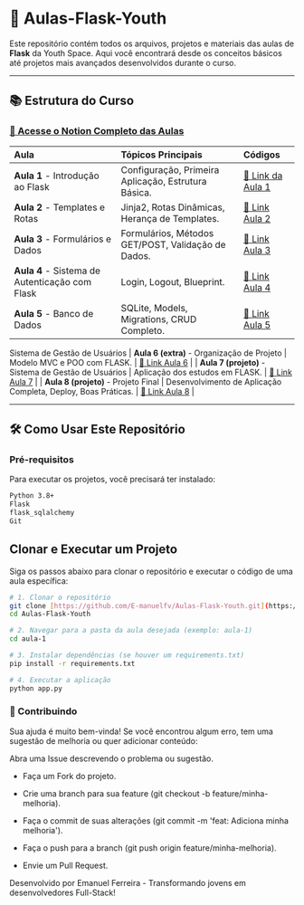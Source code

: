 # 🚀 Aulas-Flask-Youth

Este repositório contém todos os arquivos, projetos e materiais das aulas de **Flask** da Youth Space. Aqui você encontrará desde os conceitos básicos até projetos mais avançados desenvolvidos durante o curso.

---

## 📚 Estrutura do Curso

### [🔗 Acesse o Notion Completo das Aulas](cedar-william-ff0.notion.site/AULAS-FULLSTACK-PYTHON-29139ef840d78065b561fb9a49eebb23?pvs=74)

| Aula | Tópicos Principais | Códigos |
| :--- | :--- | :--- |
| **Aula 1** - Introdução ao Flask | Configuração, Primeira Aplicação, Estrutura Básica. | [📁 Link da Aula 1](https://cedar-william-ff0.notion.site/Aula-2-Introdu-o-a-Flask-Templates-21b39ef840d780a98c38d556b75309e9) |
| **Aula 2** - Templates e Rotas | Jinja2, Rotas Dinâmicas, Herança de Templates. | [📁 Link Aula 2](https://cedar-william-ff0.notion.site/Aula-2-Introdu-o-a-Flask-Templates-21b39ef840d780a98c38d556b75309e9) |
| **Aula 3** - Formulários e Dados | Formulários, Métodos GET/POST, Validação de Dados. | [📁 Link Aula 3](https://cedar-william-ff0.notion.site/Aula-3-Formul-rio-com-GET-e-POST-21b39ef840d780d6b0b2e003eb5ca969?pvs=74) |
| **Aula 4** - Sistema de Autenticação com Flask | Login, Logout, Blueprint. | [📁 Link Aula 4](https://cedar-william-ff0.notion.site/Aula-4-Sistema-de-Autentica-o-com-Flask-21b39ef840d7809d90e2f7649635cfb7?pvs=74) |
| **Aula 5** - Banco de Dados | SQLite, Models, Migrations, CRUD Completo. | [📁 Link Aula 5]() |
Sistema de Gestão de Usuários
| **Aula 6 (extra)** - Organização de Projeto | Modelo MVC e POO com FLASK. | [📁 Link Aula 6](cedar-william-ff0.notion.site/Aula-Estrutura-de-Projeto-Flask-Site-21b39ef840d780c5bf65e96bf3160360?pvs=74) |
| **Aula 7 (projeto)** - Sistema de Gestão de Usuários | Aplicação dos estudos em FLASK. | [📁 Link Aula 7](cedar-william-ff0.notion.site/Aula-7-Sistema-de-Gest-o-de-Usu-rios-21b39ef840d780d496a4cb3782f58f62?pvs=74) |
| **Aula 8 (projeto)** - Projeto Final | Desenvolvimento de Aplicação Completa, Deploy, Boas Práticas. | [📁 Link Aula 8]() |


---

## 🛠️ Como Usar Este Repositório

### Pré-requisitos
Para executar os projetos, você precisará ter instalado:

```bash
Python 3.8+
Flask
flask_sqlalchemy
Git
```

## Clonar e Executar um Projeto
Siga os passos abaixo para clonar o repositório e executar o código de uma aula específica:
```bash
# 1. Clonar o repositório
git clone [https://github.com/E-manuelfv/Aulas-Flask-Youth.git](https://github.com/E-manuelfv/Aulas-Flask-Youth.git)
cd Aulas-Flask-Youth

# 2. Navegar para a pasta da aula desejada (exemplo: aula-1)
cd aula-1

# 3. Instalar dependências (se houver um requirements.txt)
pip install -r requirements.txt

# 4. Executar a aplicação
python app.py
```

### 🤝 Contribuindo
Sua ajuda é muito bem-vinda! Se você encontrou algum erro, tem uma sugestão de melhoria ou quer adicionar conteúdo:

Abra uma Issue descrevendo o problema ou sugestão.

- Faça um Fork do projeto.

- Crie uma branch para sua feature (git checkout -b feature/minha-melhoria).

- Faça o commit de suas alterações (git commit -m 'feat: Adiciona minha melhoria').

- Faça o push para a branch (git push origin feature/minha-melhoria).

- Envie um Pull Request.

Desenvolvido por Emanuel Ferreira - Transformando jovens em desenvolvedores Full-Stack!